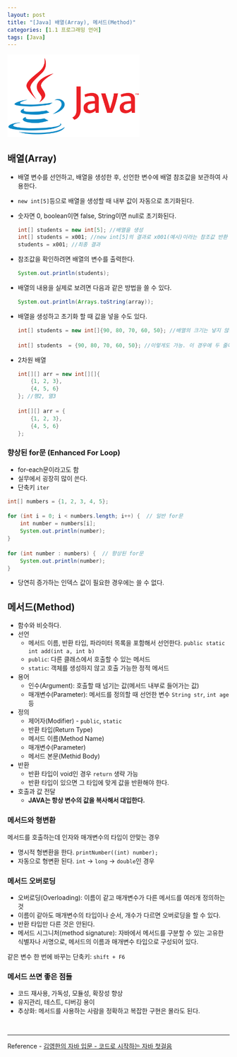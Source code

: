 ```yaml
---
layout: post
title: "[Java] 배열(Array), 메서드(Method)"
categories: [1.1 프로그래밍 언어]
tags: [Java]
---
```


<img src="/assets/img/java.png" alt="java" width="300"/>

## 배열(Array)

- 배열 변수를 선언하고, 배열을 생성한 후, 선언한 변수에 배열 참조값을 보관하여 사용한다.
- `new int[5]`등으로 배열을 생성할 때 내부 값이 자동으로 초기화된다.
- 숫자면 0, boolean이면 false, String이면 null로 초기화된다.

  ```java
  int[] students = new int[5]; //배열을 생성
  int[] students = x001; //new int[5]의 결과로 x001(예시)이라는 참조값 반환
  students = x001; //최종 결과
  ```

- 참조값을 확인하려면 배열의 변수를 출력한다.

  ```java
  System.out.println(students);
  ```

- 배열의 내용을 실제로 보려면 다음과 같은 방법을 쓸 수 있다.

  ```java
  System.out.println(Arrays.toString(array));
  ```

- 배열을 생성하고 초기화 할 때 값을 넣을 수도 있다.

  ```java
  int[] students = new int[]{90, 80, 70, 60, 50}; //배열의 크기는 넣지 않는다.

  int[] students  = {90, 80, 70, 60, 50}; //이렇게도 가능. 이 경우에 두 줄에 걸쳐 쓸 수는 없다.
  ```

- 2차원 배열

  ```java
  int[][] arr = new int[][]{
      {1, 2, 3},
      {4, 5, 6}
  }; //행2, 열3

  int[][] arr = {
      {1, 2, 3},
      {4, 5, 6}
  };
  ```

### 향상된 for문 (Enhanced For Loop)

- for-each문이라고도 함
- 실무에서 굉장히 많이 쓴다.
- 단축키 `iter`

```java
int[] numbers = {1, 2, 3, 4, 5};

for (int i = 0; i < numbers.length; i++) {  // 일반 for문
    int number = numbers[i];
    System.out.println(number);
}

for (int number : numbers) {  // 향상된 for문
    System.out.println(number);
}
```

- 당연히 증가하는 인덱스 값이 필요한 경우에는 쓸 수 없다.

## 메서드(Method)

- 함수와 비슷하다.
- 선언
  - 메서드 이름, 반환 타입, 파라미터 목록을 포함해서 선언한다. `public static int add(int a, int b)`
  - `public`: 다른 클래스에서 호출할 수 있는 메서드
  - `static`: 객체를 생성하지 않고 호출 가능한 정적 메서드
- 용어
  - 인수(Argument): 호출할 때 넘기는 값(메서드 내부로 들어가는 값)
  - 매개변수(Parameter): 메서드를 정의할 때 선언한 변수 `String str`, `int age` 등
- 정의
  - 제어자(Modifier) - `public`, `static`
  - 반환 타입(Return Type)
  - 메서드 이름(Method Name)
  - 매개변수(Parameter)
  - 메서드 본문(Methid Body)
- 반환
  - 반환 타입이 void인 경우 `return` 생략 가능
  - 반환 타입이 있으면 그 타입에 맞게 값을 반환해야 한다.
- 호출과 값 전달
  - **JAVA는 항상 변수의 값을 복사해서 대입한다.**

### 메서드와 형변환

메서드를 호출하는데 인자와 매개변수의 타입이 안맞는 경우

- 명시적 형변환을 한다. `printNumber((int) number);`
- 자동으로 형변환 된다. `int` → `long` → `double`인 경우

### 메서드 오버로딩

- 오버로딩(Overloading): 이름이 같고 매개변수가 다른 메서드를 여러개 정의하는 것
- 이름이 같아도 매개변수의 타입이나 순서, 개수가 다르면 오버로딩을 할 수 있다.
- 반환 타입만 다른 것은 안된다.
- 메서드 시그니처(method signature): 자바에서 메서드를 구분할 수 있는 고유한 식별자나 서명으로, 메서드의 이름과 매개변수 타입으로 구성되어 있다.

같은 변수 한 번에 바꾸는 단축키: `shift + F6`

### 메서드 쓰면 좋은 점들

- 코드 재사용, 가독성, 모듈성, 확장성 향상
- 유지관리, 테스트, 디버깅 용이
- 추상화: 메서드를 사용하는 사람을 정확하고 복잡한 구현은 몰라도 된다.

<br>

---

Reference - [김영한의 자바 입문 - 코드로 시작하는 자바 첫걸음](https://www.inflearn.com/course/%EA%B9%80%EC%98%81%ED%95%9C%EC%9D%98-%EC%9E%90%EB%B0%94-%EC%9E%85%EB%AC%B8)
